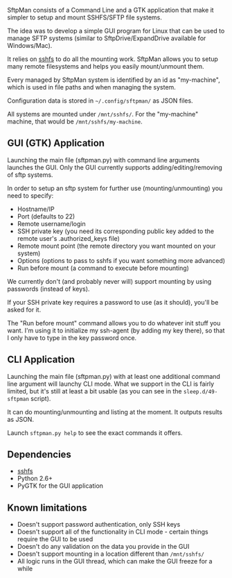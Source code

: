 SftpMan consists of a Command Line and a GTK application that make it simpler to setup and mount SSHFS/SFTP file systems.

The idea was to develop a simple GUI program for Linux that can be used to manage SFTP systems (similar to SftpDrive/ExpandDrive available for Windows/Mac).

It relies on [sshfs](http://fuse.sourceforge.net/sshfs.html) to do all the mounting work.
SftpMan allows you to setup many remote filesystems and helps you easily mount/unmount them. 

Every managed by SftpMan system is identified by an id as "my-machine", which is used in file paths and when managing the system.

Configuration data is stored in `~/.config/sftpman/` as JSON files.

All systems are mounted under `/mnt/sshfs/`. For the "my-machine" machine, that would be `/mnt/sshfs/my-machine`.


## GUI (GTK) Application ##

Launching the main file (sftpman.py) with command line arguments launches the GUI.
Only the GUI currently supports adding/editing/removing of sftp systems.

In order to setup an sftp system for further use (mounting/unmounting) you need to specify:

- Hostname/IP
- Port (defaults to 22)
- Remote username/login
- SSH private key (you need its corresponding public key added to the remote user's .authorized_keys file)
- Remote mount point (the remote directory you want mounted on your system)
- Options (options to pass to sshfs if you want something more advanced)
- Run before mount (a command to execute before mounting)
	
We currently don't (and probably never will) support mounting by using passwords (instead of keys).

If your SSH private key requires a password to use (as it should), you'll be asked for it.

The "Run before mount" command allows you to do whatever init stuff you want.
I'm using it to initialize my ssh-agent (by adding my key there), so that I only have to type in the key password once.


## CLI Application ##

Launching the main file (sftpman.py) with at least one additional command line argument will launchy CLI mode.
What we support in the CLI is fairly limited, but it's still at least a bit usable (as you can see in the `sleep.d/49-sftpman` script).

It can do mounting/unmounting and listing at the moment. It outputs results as JSON.

Launch `sftpman.py help` to see the exact commands it offers.


## Dependencies ##

- [sshfs](http://fuse.sourceforge.net/sshfs.html)
- Python 2.6+
- PyGTK for the GUI application


## Known limitations ##

- Doesn't support password authentication, only SSH keys
- Doesn't support all of the functionality in CLI mode - certain things require the GUI to be used
- Doesn't do any validation on the data you provide in the GUI
- Doesn't support mounting in a location different than `/mnt/sshfs/`
- All logic runs in the GUI thread, which can make the GUI freeze for a while
